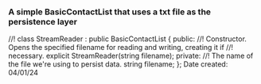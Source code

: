 ### A simple BasicContactList that uses a txt file as the persistence layer
//!
class StreamReader : public BasicContactList {
    public:
    //! Constructor.  Opens the specified filename for reading and writing, creating it if
    //! necessary.
    explicit StreamReader(string filename);
    private:
    //! The name of the file we're using to persist data.
    string filename;
    };
    </s>
Date created: 04/01/24
                                                                                                                                        